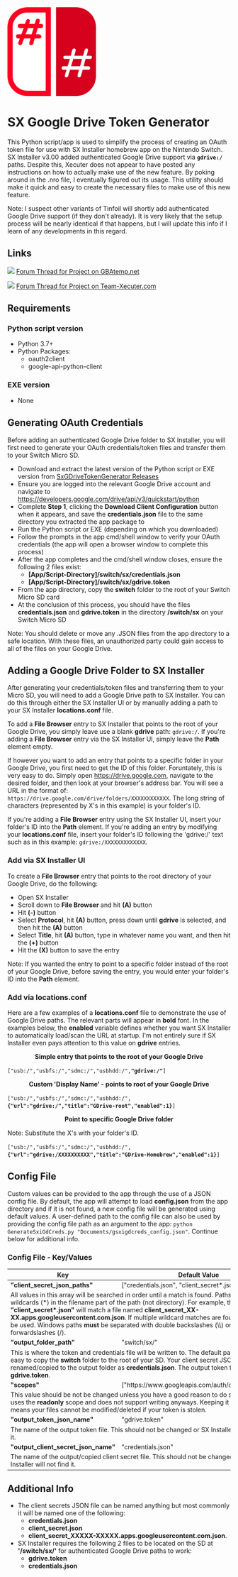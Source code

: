 <img src="favicon.png" width=200>

# SX Google Drive Token Generator

This Python script/app is used to simplify the process of creating an OAuth token file for use with SX Installer homebrew app on the Nintendo Switch. SX Installer v3.00 added authenticated Google Drive support via **`gdrive:/`** paths. Despite this, Xecuter does not appear to have posted any instructions on how to actually make use of the new feature. By poking around in the .nro file, I eventually figured out its usage. This utility should make it quick and easy to create the necessary files to make use of this new feature.

Note: I suspect other variants of Tinfoil will shortly add authenticated Google Drive support (if they don't already). It is very likely that the setup process will be nearly identical if that happens, but I will update this info if I learn of any developments in this regard.

## Links

<img src="http://gbatemp.net/favicon.ico"> [Forum Thread for Project on GBAtemp.net](https://gbatemp.net/threads/gdrive-token-generator-for-sx-installer-authenticated-google-drive-support.550333/)


<img src="https://team-xecuter.com/favicon.ico"> [Forum Thread for Project on Team-Xecuter.com](https://team-xecuter.com/community/threads/gdrive-token-generator-for-sx-installer-authenticated-google-drive-support.132583/)

## Requirements

### Python script version

* Python 3.7+
* Python Packages:
    * oauth2client
    * google-api-python-client

### EXE version

* None


## Generating OAuth Credentials

Before adding an authenticated Google Drive folder to SX Installer, you will first need to generate your OAuth credentials/token files and transfer them to your Switch Micro SD.

* Download and extract the latest version of the Python script or EXE version from [SxGDriveTokenGenerator Releases](https://github.com/lahma0/SxGDriveTokenGenerator/releases)
* Ensure you are logged into the relevant Google Drive account and navigate to https://developers.google.com/drive/api/v3/quickstart/python
* Complete **Step 1**, clicking the **Download Client Configuration** button when it appears, and save the **credentials.json** file to the same directory you extracted the app package to
* Run the Python script or EXE (depending on which you downloaded)
* Follow the prompts in the app cmd/shell window to verify your OAuth credentials (the app will open a browser window to complete this process)
* After the app completes and the cmd/shell window closes, ensure the following 2 files exist:
    * **[App/Script-Directory]/switch/sx/credentials.json**
    * **[App/Script-Directory]/switch/sx/gdrive.token**
* From the app directory, copy the **switch** folder to the root of your Switch Micro SD card
* At the conclusion of this process, you should have the files **credentials.json** and **gdrive.token** in the directory **/switch/sx** on your Switch Micro SD

Note: You should delete or move any .JSON files from the app directory to a safe location. With these files, an unauthorized party could gain access to all of the files on your Google Drive.


## Adding a Google Drive Folder to SX Installer

After generating your credentials/token files and transferring them to your Micro SD, you will need to add a Google Drive path to SX Installer. You can do this through either the SX Installer UI or by manually adding a path to your SX Installer **locations.conf** file.

To add a **File Browser** entry to SX Installer that points to the root of your Google Drive, you simply leave use a blank **gdrive** path: `gdrive:/`. If you're adding a **File Browser** entry via the SX Installer UI, simply leave the **Path** element empty.

If however you want to add an entry that points to a specific folder in your Google Drive, you first need to get the ID of this folder. Foruntately, this is very easy to do. Simply open https://drive.google.com, navigate to the desired folder, and then look at your browser's address bar. You will see a URL in the format of: `https://drive.google.com/drive/folders/XXXXXXXXXXXX`. The long string of characters (represented by X's in this example) is your folder's ID.

If you're adding a **File Browser** entry using the SX Installer UI, insert your folder's ID into the **Path** element. If you're adding an entry by modifying your **locations.conf** file, insert your folder's ID following the 'gdrive:/' text such as in this example: `gdrive:/XXXXXXXXXXXXX`.

### Add via SX Installer UI

To create a **File Browser** entry that points to the root directory of your Google Drive, do the following:

* Open SX Installer
* Scroll down to **File Browser** and hit **(A)** button
* Hit **(-)** button
* Select **Protocol**, hit **(A)** button, press down until **gdrive** is selected, and then hit the **(A)** button
* Select **Title**, hit **(A)** button, type in whatever name you want, and then hit the **(+)** button
* Hit the **(X)** button to save the entry

Note: If you wanted the entry to point to a specific folder instead of the root of your Google Drive, before saving the entry, you would enter your folder's ID into the **Path** element.

### Add via **locations.conf**

Here are a few examples of a **locations.conf** file to demonstrate the use of Google Drive paths. The relevant parts will appear in **bold** font. In the examples below, the **enabled** variable defines whether you want SX Installer to automatically load/scan the URL at startup. I'm not entirely sure if SX Installer even pays attention to this value on **gdrive** entries.

<p align="center"><b>Simple entry that points to the root of your Google Drive</b></p>

<code>["usb:/","usbfs:/","sdmc:/","usbhdd:/",<b>"gdrive:/"</b>]</code>

<p align="center"><b>Custom 'Display Name' - points to root of your Google Drive</b></p>

<code>["usb:/","usbfs:/","sdmc:/","usbhdd:/",<b>{"url":"gdrive:/","title":"GDrive-root","enabled":1}</b>]</code>

<p align="center"><b>Point to specific Google Drive folder</b></p>

Note: Substitute the X's with your folder's ID.

<code>["usb:/","usbfs:/","sdmc:/","usbhdd:/",<b>{"url":"gdrive:/XXXXXXXXXX","title":"GDrive-Homebrew","enabled":1}</b>]</code>


## Config File

Custom values can be provided to the app through the use of a JSON config file. By default, the app will attempt to load **config.json** from the app directory and if it is not found, a new config file will be generated using default values. A user-defined path to the config file can also be used by providing the config file path as an argument to the app:
`python GenerateSxiGdCreds.py "Documents/gsxigdcreds_config.json"`.
Continue below for additional info.

### Config File - Key/Values

<table>
    <thead>
        <tr>
            <th><b>Key</b></th>
            <th><b>Default Value</b></th>
        </tr>
    </thead>
    <tbody>
        <tr>
            <td><b>"client_secret_json_paths"</b></td>
            <td>["credentials.json", "client_secret*.json"]</td>
        </tr>
        <tr>
          <td colspan=2>All values in this array will be searched in order until a match is found. Paths support wildcards (*) in the filename part of the path (not directory). For example, the default value <b>"client_secret*.json"</b> will match a file named <b>client_secret_XX-XX.apps.googleusercontent.com.json</b>. If multiple wildcard matches are found, the 1st will be used. Windows paths <b>must</b> be separated with double backslashes (\\) or forwardslashes (/).</td>
        </tr>
        <tr>
            <td><b>"output_folder_path"</b></td>
            <td>"switch/sx/"</td>
        </tr>
        <tr>
          <td colspan=2>This is where the token and credentials file will be written to. The default path makes it easy to copy the <b>switch</b> folder to the root of your SD. Your client secret JSON is renamed/copied to the output folder as <b>credentials.json</b>. The output token file is named <b>gdrive.token</b>.</td>
        </tr>
        <tr>
            <td><b>"scopes"</b></td>
            <td>["https://www.googleapis.com/auth/drive.readonly"]</td>
        </tr>
        <tr>
          <td colspan=2>This value should be not be changed unless you have a good reason to do so. SX Installer uses the <b>readonly</b> scope and does not support writing anyways. Keeping it <b>readonly</b> means your files cannot be modified/deleted if your token is stolen.</td>
        </tr>
        <tr>
            <td><b>"output_token_json_name"</b></td>
            <td>"gdrive.token"</td>
        </tr>
        <tr>
          <td colspan=2>The name of the output token file. This should not be changed or SX Installer will not find it.</td>
        </tr>
        <tr>
            <td><b>"output_client_secret_json_name"</b></td>
            <td>"credentials.json"</td>
        </tr>
        <tr>
          <td colspan=2>The name of the output/copied client secret file. This should not be changed or SX Installer will not find it.</td>
        </tr>
    </tbody>
</table>


## Additional Info

* The client secrets JSON file can be named anything but most commonly it will be named one of the following:
    * **credentials.json**
    * **client_secret.json**
    * **client_secret_XXXXX-XXXXX.apps.googleusercontent.com.json**.
* SX Installer requires the following 2 files to be located on the SD at **'/switch/sx/'** for authenticated Google Drive paths to work:
    * **gdrive.token**
    * **credentials.json**
